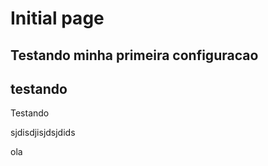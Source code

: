 # Initial page

## Testando minha primeira configuracao

## testando

Testando

sjdisdjisjdsjdids

ola
